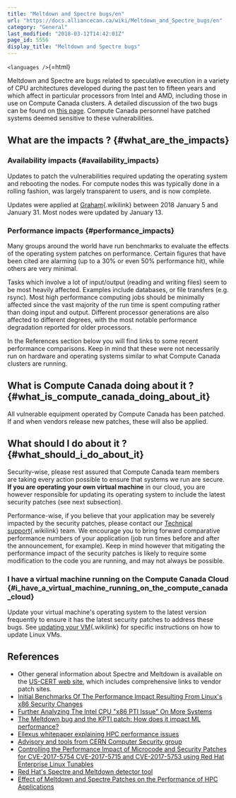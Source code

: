 ```yaml
---
title: "Meltdown and Spectre bugs/en"
url: "https://docs.alliancecan.ca/wiki/Meltdown_and_Spectre_bugs/en"
category: "General"
last_modified: "2018-03-12T14:42:01Z"
page_id: 5556
display_title: "Meltdown and Spectre bugs"
---
```


`<languages />`{=html}

Meltdown and Spectre are bugs related to speculative execution in a variety of CPU architectures developed during the past ten to fifteen years and which affect in particular processors from Intel and AMD, including those in use on Compute Canada clusters. A detailed discussion of the two bugs can be found on [this page](https://arstechnica.com/gadgets/2018/01/meltdown-and-spectre-every-modern-processor-has-unfixable-security-flaws/). Compute Canada personnel have patched systems deemed sensitive to these vulnerabilities.

## What are the impacts ? {#what_are_the_impacts}

### Availability impacts {#availability_impacts}

Updates to patch the vulnerabilities required updating the operating system and rebooting the nodes. For compute nodes this was typically done in a rolling fashion, was largely transparent to users, and is now complete.

Updates were applied at [Graham](https://docs.alliancecan.ca/Graham "Graham"){.wikilink} between 2018 January 5 and January 31. Most nodes were updated by January 13.

### Performance impacts {#performance_impacts}

Many groups around the world have run benchmarks to evaluate the effects of the operating system patches on performance. Certain figures that have been cited are alarming (up to a 30% or even 50% performance hit), while others are very minimal.

Tasks which involve a lot of input/output (reading and writing files) seem to be most heavily affected. Examples include databases, or file transfers (e.g. rsync). Most high performance computing jobs should be minimally affected since the vast majority of the run time is spent computing rather than doing input and output. Different processor generations are also affected to different degrees, with the most notable performance degradation reported for older processors.

In the References section below you will find links to some recent performance comparisons. Keep in mind that these were not necessarily run on hardware and operating systems similar to what Compute Canada clusters are running.

## What is Compute Canada doing about it ? {#what_is_compute_canada_doing_about_it}

All vulnerable equipment operated by Compute Canada has been patched. If and when vendors release new patches, these will also be applied.

## What should I do about it ? {#what_should_i_do_about_it}

Security-wise, please rest assured that Compute Canada team members are taking every action possible to ensure that systems we run are secure. **If you are operating your own virtual machine** in our cloud, you are however responsible for updating its operating system to include the latest security patches (see next subsection).

Performance-wise, if you believe that your application may be severely impacted by the security patches, please contact our [Technical support](https://docs.alliancecan.ca/Technical_support "Technical support"){.wikilink} team. We encourage you to bring forward comparative performance numbers of your application (job run times before and after the announcement, for example). Keep in mind however that mitigating the performance impact of the security patches is likely to require some modification to the code you are running, and may not always be possible.

### I have a virtual machine running on the Compute Canada Cloud {#i_have_a_virtual_machine_running_on_the_compute_canada_cloud}

Update your virtual machine\'s operating system to the latest version frequently to ensure it has the latest security patches to address these bugs. See [updating your VM](https://docs.alliancecan.ca/Security_considerations_when_running_a_VM#Updating_your_VM "updating your VM"){.wikilink} for specific instructions on how to update Linux VMs.

## References

- Other general information about Spectre and Meltdown is available on the [US-CERT web site](https://www.us-cert.gov/ncas/alerts/TA18-004A), which includes comprehensive links to vendor patch sites.
- [Initial Benchmarks Of The Performance Impact Resulting From Linux\'s x86 Security Changes](https://www.phoronix.com/scan.php?page=article&item=linux-415-x86pti&num=2)
- [Further Analyzing The Intel CPU \"x86 PTI Issue\" On More Systems](https://www.phoronix.com/scan.php?page=article&item=linux-more-x86pti&num=1)
- [The Meltdown bug and the KPTI patch: How does it impact ML performance?](https://medium.com/implodinggradients/meltdown-c24a9d5e254e)
- [Ellexus whitepaper explaining HPC performance issues](https://www.ellexus.com/wp-content/uploads/2018/01/180107-Meltdown-and-Spectre-white-paper.pdf)
- [Advisory and tools from CERN Computer Security group](https://security.web.cern.ch/security/advisories/spectre-meltdown/spectre-meltdown.shtml)
- [Controlling the Performance Impact of Microcode and Security Patches for CVE-2017-5754 CVE-2017-5715 and CVE-2017-5753 using Red Hat Enterprise Linux Tunables](https://access.redhat.com/articles/3311301)
- [Red Hat\'s Spectre and Meltdown detector tool](https://access.redhat.com/labs/speculativeexecution/)
- [Effect of Meltdown and Spectre Patches on the Performance of HPC Applications](https://arxiv.org/pdf/1801.04329.pdf)
